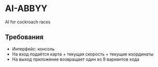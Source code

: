 # AI-ABBYY
AI for cockroach races

## Требования

- Интерфейс: консоль
- На вход подаётся карта + текущая скорость + текущие координаты
- На выход приложение возвращает один из 9 вариантов хода
